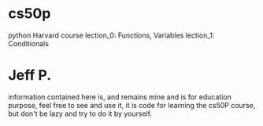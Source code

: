 # cs50p
python Harvard course
    lection_0: Functions, Variables
    lection_1: Conditionals

# Jeff P. 
information contained here is, and remains mine and is for education purpose, feel free to see and use it, it is code for learning the cs50P course, but don't be lazy 
and try to do it by yourself.